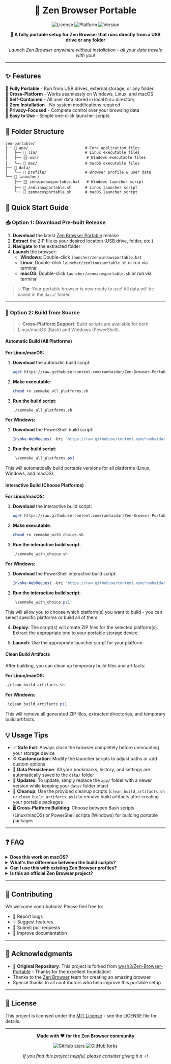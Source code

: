 <div align="center">

# 🌟 Zen Browser Portable

![License](https://img.shields.io/badge/license-MIT-blue.svg)
![Platform](https://img.shields.io/badge/platform-Windows%20%7C%20Linux%20%7C%20macOS-lightgrey.svg)
![Version](https://img.shields.io/badge/version-latest-green.svg)

**🚀 A fully portable setup for Zen Browser that runs directly from a USB drive or any folder**

*Launch Zen Browser anywhere without installation - all your data travels with you!*

</div>

---

## ✨ Features

🔹 **Fully Portable** - Run from USB drives, external storage, or any folder  
🔹 **Cross-Platform** - Works seamlessly on Windows, Linux, and macOS  
🔹 **Self-Contained** - All user data stored in local `Data` directory  
🔹 **Zero Installation** - No system modifications required  
🔹 **Privacy-Focused** - Complete control over your browsing data  
🔹 **Easy to Use** - Simple one-click launcher scripts

## 📁 Folder Structure

```
zen-portable/
├── 📁 app/                         # Core application files
│   ├── 🐧 lin/                     # Linux executable files
│   ├── 🪟 win/                     # Windows executable files
│   └── 🍎 mac/                     # macOS executable files
├── 💾 data/
│   └── 👤 profile/                 # Browser profile & user data
└── 🚀 launcher/
    ├── 🪟 zenwindowsportable.bat   # Windows launcher script
    ├── 🐧 zenlinuxportable.sh      # Linux launcher script
    └── 🍎 zenmacosportable.sh      # macOS launcher script
```



## 🚀 Quick Start Guide

### 📥 Option 1: Download Pre-built Release

1. **Download** the latest [Zen Browser Portable](https://github.com/ramhaidar/Zen-Browser-Portable/releases) release
2. **Extract** the ZIP file to your desired location (USB drive, folder, etc.)
3. **Navigate** to the extracted folder
4. **Launch** the browser:
   - **Windows**: Double-click `launcher/zenwindowsportable.bat`
   - **Linux**: Double-click `launcher/zenlinuxportable.sh` or run via terminal
   - **macOS**: Double-click `launcher/zenmacosportable.sh` or run via terminal

> 💡 **Tip**: Your portable browser is now ready to use! All data will be saved in the `data/` folder.

---

### 🔨 Option 2: Build from Source

> 💡 **Cross-Platform Support**: Build scripts are available for both Linux/macOS (Bash) and Windows (PowerShell).

#### Automatic Build (All Platforms)

**For Linux/macOS:**
1. **Download** the automatic build script:
   ```bash
   wget https://raw.githubusercontent.com/ramhaidar/Zen-Browser-Portable/main/zenmake_all_platforms.sh
   ```

2. **Make executable**:
   ```bash
   chmod +x zenmake_all_platforms.sh
   ```

3. **Run the build script**:
   ```bash
   ./zenmake_all_platforms.sh
   ```

**For Windows:**
1. **Download** the PowerShell build script:
   ```powershell
   Invoke-WebRequest -Uri "https://raw.githubusercontent.com/ramhaidar/Zen-Browser-Portable/main/zenmake_all_platforms.ps1" -OutFile "zenmake_all_platforms.ps1"
   ```

2. **Run the build script**:
   ```powershell
   .\zenmake_all_platforms.ps1
   ```

This will automatically build portable versions for all platforms (Linux, Windows, and macOS).

#### Interactive Build (Choose Platforms)

**For Linux/macOS:**
1. **Download** the interactive build script:
   ```bash
   wget https://raw.githubusercontent.com/ramhaidar/Zen-Browser-Portable/main/zenmake_with_choice.sh
   ```

2. **Make executable**:
   ```bash
   chmod +x zenmake_with_choice.sh
   ```

3. **Run the interactive build script**:
   ```bash
   ./zenmake_with_choice.sh
   ```

**For Windows:**
1. **Download** the PowerShell interactive build script:
   ```powershell
   Invoke-WebRequest -Uri "https://raw.githubusercontent.com/ramhaidar/Zen-Browser-Portable/main/zenmake_with_choice.ps1" -OutFile "zenmake_with_choice.ps1"
   ```

2. **Run the interactive build script**:
   ```powershell
   .\zenmake_with_choice.ps1
   ```

This will allow you to choose which platform(s) you want to build - you can select specific platforms or build all of them.

4. **Deploy**: The script(s) will create ZIP files for the selected platform(s). Extract the appropriate one to your portable storage device.

5. **Launch**: Use the appropriate launcher script for your platform.

#### Clean Build Artifacts

After building, you can clean up temporary build files and artifacts:

**For Linux/macOS:**
```bash
./clean_build_artifacts.sh
```

**For Windows:**
```powershell
.\clean_build_artifacts.ps1
```

This will remove all generated ZIP files, extracted directories, and temporary build artifacts.

## 💡 Usage Tips

- ✅ **Safe Exit**: Always close the browser completely before unmounting your storage device
- ⚙️ **Customization**: Modify the launcher scripts to adjust paths or add custom options
- 💾 **Data Persistence**: All your bookmarks, history, and settings are automatically saved to the `data/` folder
- 🔄 **Updates**: To update, simply replace the `app/` folder with a newer version while keeping your `data/` folder intact
- 🧹 **Cleanup**: Use the provided cleanup scripts (`clean_build_artifacts.sh` or `clean_build_artifacts.ps1`) to remove build artifacts after creating your portable packages
- 🖥️ **Cross-Platform Building**: Choose between Bash scripts (Linux/macOS) or PowerShell scripts (Windows) for building portable packages

---

## ❓ FAQ

<details>
<summary><strong>Does this work on macOS?</strong></summary>
Yes! This portable setup now supports Windows, Linux, and macOS. Use the appropriate launcher script for your platform.
</details>

<details>
<summary><strong>What's the difference between the build scripts?</strong></summary>
We provide two types of build scripts:
<ul>
<li><strong>zenmake_all_platforms</strong>: Automatically builds portable versions for all platforms (Linux, Windows, and macOS)</li>
<li><strong>zenmake_with_choice</strong>: Interactive script that lets you choose which specific platform(s) to build</li>
</ul>
Both are available in Bash (.sh) for Linux/macOS and PowerShell (.ps1) for Windows.
</details>

<details>
<summary><strong>Can I use this with existing Zen Browser profiles?</strong></summary>
Yes! You can copy your existing profile data to the `data/profile/` folder to migrate your settings.
</details>

<details>
<summary><strong>Is this an official Zen Browser project?</strong></summary>
No, this is a community-created portable wrapper for Zen Browser. For official Zen Browser releases, visit the official Zen Browser repository at <a href="https://github.com/zen-browser/desktop">https://github.com/zen-browser/desktop</a>.
</details>

---

## 🤝 Contributing

We welcome contributions! Please feel free to:
- 🐛 Report bugs
- 💡 Suggest features
- 🔧 Submit pull requests
- 📖 Improve documentation

---

## 🙏 Acknowledgments

- 🔗 **Original Repository**: This project is forked from [wysh3/Zen-Browser-Portable](https://github.com/wysh3/Zen-Browser-Portable) - Thanks for the excellent foundation!
- Thanks to the [Zen Browser](https://zen-browser.app/) team for creating an amazing browser
- Special thanks to all contributors who help improve this portable setup

---

## 📄 License

This project is licensed under the [MIT License](LICENSE) - see the LICENSE file for details.

---

<div align="center">

**Made with ❤️ for the Zen Browser community**

[![GitHub stars](https://img.shields.io/github/stars/ramhaidar/Zen-Browser-Portable?style=social)](https://github.com/ramhaidar/Zen-Browser-Portable/stargazers)
[![GitHub forks](https://img.shields.io/github/forks/ramhaidar/Zen-Browser-Portable?style=social)](https://github.com/ramhaidar/Zen-Browser-Portable/network/members)

*If you find this project helpful, please consider giving it a ⭐!*

</div>
